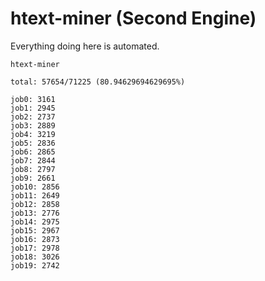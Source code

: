 # htext-miner (Second Engine)

Everything doing here is automated.

```
htext-miner

total: 57654/71225 (80.94629694629695%)

job0: 3161
job1: 2945
job2: 2737
job3: 2889
job4: 3219
job5: 2836
job6: 2865
job7: 2844
job8: 2797
job9: 2661
job10: 2856
job11: 2649
job12: 2858
job13: 2776
job14: 2975
job15: 2967
job16: 2873
job17: 2978
job18: 3026
job19: 2742
```